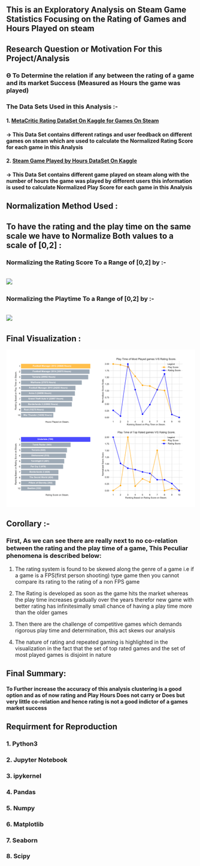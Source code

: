 ## This is an Exploratory Analysis on Steam Game Statistics Focusing on the Rating of Games and Hours Played on steam

## Research Question or Motivation For this Project/Analysis

### Ѳ To Determine the relation if any between the rating of a game and its market Success (Measured as Hours the game was played)

### The Data Sets Used in this Analysis :-

#### 1. [MetaCritic Rating DataSet On Kaggle for Games On Steam](https://www.kaggle.com/skateddu/metacritic-games-stats-20112019)

####     -> This Data Set contains different ratings and user feedback on different games on steam which are used to calculate the Normalized Rating Score for each game in this Analysis

#### 2. [Steam Game Played by Hours DataSet On Kaggle](https://www.kaggle.com/tamber/steam-video-games)

####     -> This Data Set contains different game played on steam along with the number of hours the game was played by different users this information is used to calculate Normalized Play Score for each game in this Analysis

## Normalization Method Used :

## To have the rating and the play time on the same scale we have to Normalize Both values to a scale of [0,2] :

### Normalizing the Rating Score To a Range of [0,2] by :-

## <img src="https://render.githubusercontent.com/render/math?math=Normalized Rating = (\frac{Rating - Min(Rating)}{Max(Rating) - Min(Rating)})*2">   
   
### Normalizing the Playtime To a Range of [0,2] by :-

## <img src="https://render.githubusercontent.com/render/math?math=Normalized Hours = (\frac{Hours - Min(Hours)}{Max(Hours) - Min(Hours)})*2">

## Final Visualization :

![Final Visualization](https://github.com/ITrustNumbers/Exploratory_Analysis_On_Steam_Game_Statistics/blob/master/Final_Visualization.PNG)

## Corollary :-
### First, As we can see there are really next to no co-relation between the rating and the play time of a game, This Peculiar phenomena is described below:

1. The rating system is found to be skewed along the genre of a game i.e if a game is a FPS(first person shooting) type game then you cannot compare its rating to the rating of a non FPS game

2. The Rating is developed as soon as the game hits the market whereas the play time increases gradually over the years therefor new game with better rating has infinitesimally small chance of having a play time more than the older games

3. Then there are the challenge of competitive games which demands rigorous play time and determination, this act skews our analysis

4. The nature of rating and repeated gaming is highlighted in the visualization in the fact that the set of top rated games and the set of most played games is disjoint in nature

## Final Summary:
#### To Further increase the accuracy of this analysis clustering is a good option and as of now rating and Play Hours Does not carry or Does but very little co-relation and hence rating is not a good indictor of a games market success

## Requirment for Reproduction 

### 1. Python3

### 2. Jupyter Notebook

### 3. ipykernel

### 4. Pandas

### 5. Numpy

### 6. Matplotlib

### 7. Seaborn

### 8. Scipy
